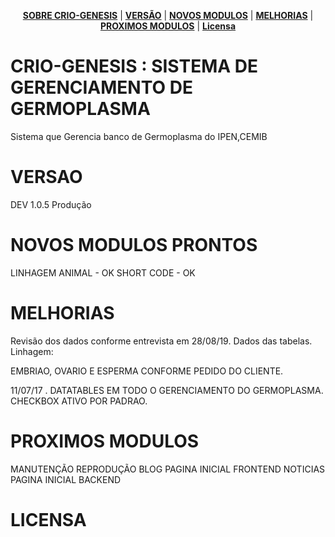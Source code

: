 <p align="center">
<b><a href="#CRIO-GENESIS">SOBRE CRIO-GENESIS</a></b>
|
<b><a href="#VERSAO">VERSÃO</a></b>
|
<b><a href="#NOVOS-MODULOS-PRONTOS">NOVOS MODULOS</a></b>
|
<b><a href="#MELHORIAS">MELHORIAS</a></b>
|
<b><a href="#PROXIMOS">PROXIMOS MODULOS</a></b>
|
<b><a href="#license">Licensa</a></b>
</p>


# CRIO-GENESIS : SISTEMA DE GERENCIAMENTO DE GERMOPLASMA
<p> Sistema que Gerencia banco de Germoplasma do IPEN,CEMIB
</p>

# VERSAO

<p> DEV 1.0.5 Produção</p>


# NOVOS MODULOS PRONTOS
<p>
LINHAGEM ANIMAL - OK
SHORT CODE - OK
</p>


# MELHORIAS

<p>
Revisão dos dados conforme entrevista em 28/08/19. Dados das tabelas.
Linhagem: 
</p>
<p>
EMBRIAO, OVARIO E ESPERMA CONFORME PEDIDO DO CLIENTE.
</p>
<p>
11/07/17 . DATATABLES EM TODO O GERENCIAMENTO DO GERMOPLASMA. CHECKBOX  ATIVO POR PADRAO.
</p>

# PROXIMOS MODULOS

<p>
MANUTENÇÃO
REPRODUÇÃO
BLOG
PAGINA INICIAL FRONTEND
NOTICIAS
PAGINA INICIAL BACKEND
</p>

# LICENSA

